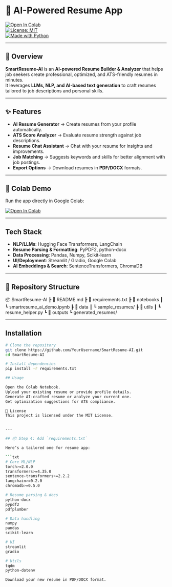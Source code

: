 # 📄 AI-Powered Resume App

[![Open In Colab](https://colab.research.google.com/assets/colab-badge.svg)](https://colab.research.google.com/drive/1kfrcVOlWUDlkn9FOZp90jYKkZxrKmmRx?usp=sharing)  
[![License: MIT](https://img.shields.io/badge/License-MIT-green.svg)](LICENSE)  
[![Made with Python](https://img.shields.io/badge/Made%20with-Python-blue.svg)](https://www.python.org/)  
  

---

## 🚀 Overview
**SmartResume-AI** is an **AI-powered Resume Builder & Analyzer** that helps job seekers create professional, optimized, and ATS-friendly resumes in minutes.  
It leverages **LLMs, NLP, and AI-based text generation** to craft resumes tailored to job descriptions and personal skills.  

---

## ✨ Features
-  **AI Resume Generator** → Create resumes from your profile automatically.  
-  **ATS Score Analyzer** → Evaluate resume strength against job descriptions.  
-  **Resume Chat Assistant** → Chat with your resume for insights and improvements.  
-  **Job Matching** → Suggests keywords and skills for better alignment with job postings.  
-  **Export Options** → Download resumes in **PDF/DOCX** formats.  

---

## 🔗 Colab Demo
Run the app directly in Google Colab:  

[![Open In Colab](https://colab.research.google.com/assets/colab-badge.svg)](https://colab.research.google.com/drive/1kfrcVOlWUDlkn9FOZp90jYKkZxrKmmRx?usp=sharing)  

---

##  Tech Stack
- **NLP/LLMs**: Hugging Face Transformers, LangChain  
- **Resume Parsing & Formatting**: PyPDF2, python-docx  
- **Data Processing**: Pandas, Numpy, Scikit-learn  
- **UI/Deployment**: Streamlit / Gradio, Google Colab  
- **AI Embeddings & Search**: SentenceTransformers, ChromaDB  

---

## 📂 Repository Structure
📦 SmartResume-AI
┣ 📜 README.md
┣ 📜 requirements.txt
┣ 📂 notebooks
┃ ┗ smartresume_ai_demo.ipynb
┣ 📂 data
┃ ┗ sample_resumes/
┣ 📂 utils
┃ ┗ resume_helper.py
┗ 📂 outputs
┗ generated_resumes/

---

##  Installation
```bash
# Clone the repository
git clone https://github.com/YourUsername/SmartResume-AI.git
cd SmartResume-AI

# Install dependencies
pip install -r requirements.txt

## Usage

Open the Colab Notebook.
Upload your existing resume or provide profile details.
Generate AI-crafted resume or analyze your current one.
Get optimization suggestions for ATS compliance.

📜 License
This project is licensed under the MIT License.


---

## 📦 Step 4: Add `requirements.txt`

Here’s a tailored one for resume app:  

```txt
# Core ML/NLP
torch>=2.0.0
transformers>=4.35.0
sentence-transformers>=2.2.2
langchain>=0.2.0
chromadb>=0.5.0

# Resume parsing & docs
python-docx
pypdf2
pdfplumber

# Data handling
numpy
pandas
scikit-learn

# UI
streamlit
gradio

# Utils
tqdm
python-dotenv

Download your new resume in PDF/DOCX format.
